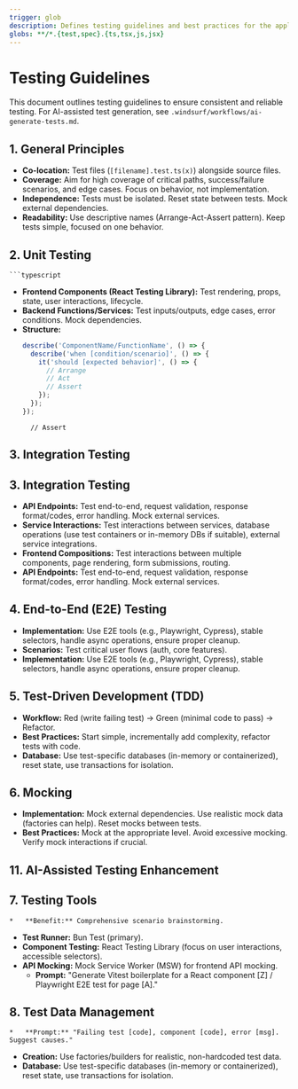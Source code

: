 ```yaml
---
trigger: glob
description: Defines testing guidelines and best practices for the application
globs: **/*.{test,spec}.{ts,tsx,js,jsx}
---
```


# Testing Guidelines

This document outlines testing guidelines to ensure consistent and reliable testing. For AI-assisted test generation, see `.windsurf/workflows/ai-generate-tests.md`.

## 1. General Principles

*   **Co-location:** Test files (`[filename].test.ts(x)`) alongside source files.
*   **Coverage:** Aim for high coverage of critical paths, success/failure scenarios, and edge cases. Focus on behavior, not implementation.
*   **Independence:** Tests must be isolated. Reset state between tests. Mock external dependencies.
*   **Readability:** Use descriptive names (Arrange-Act-Assert pattern). Keep tests simple, focused on one behavior.

## 2. Unit Testing
    ```typescript
*   **Frontend Components (React Testing Library):** Test rendering, props, state, user interactions, lifecycle.
*   **Backend Functions/Services:** Test inputs/outputs, edge cases, error conditions. Mock dependencies.
*   **Structure:**
    ```typescript
    describe('ComponentName/FunctionName', () => {
      describe('when [condition/scenario]', () => {
        it('should [expected behavior]', () => {
          // Arrange
          // Act
          // Assert
        });
      });
    });
    ```
          // Assert
## 3. Integration Testing
## 3. Integration Testing
*   **API Endpoints:** Test end-to-end, request validation, response format/codes, error handling. Mock external services.
*   **Service Interactions:** Test interactions between services, database operations (use test containers or in-memory DBs if suitable), external service integrations.
*   **Frontend Compositions:** Test interactions between multiple components, page rendering, form submissions, routing.
*   **API Endpoints:** Test end-to-end, request validation, response format/codes, error handling. Mock external services.
## 4. End-to-End (E2E) Testing
*   **Implementation:** Use E2E tools (e.g., Playwright, Cypress), stable selectors, handle async operations, ensure proper cleanup.
*   **Scenarios:** Test critical user flows (auth, core features).
*   **Implementation:** Use E2E tools (e.g., Playwright, Cypress), stable selectors, handle async operations, ensure proper cleanup.

## 5. Test-Driven Development (TDD)

*   **Workflow:** Red (write failing test) -> Green (minimal code to pass) -> Refactor.
*   **Best Practices:** Start simple, incrementally add complexity, refactor tests with code.
*   **Database:** Use test-specific databases (in-memory or containerized), reset state, use transactions for isolation.
## 6. Mocking

*   **Implementation:** Mock external dependencies. Use realistic mock data (factories can help). Reset mocks between tests.
*   **Best Practices:** Mock at the appropriate level. Avoid excessive mocking. Verify mock interactions if crucial.
## 11. AI-Assisted Testing Enhancement
## 7. Testing Tools
    *   **Benefit:** Comprehensive scenario brainstorming.
*   **Test Runner:** Bun Test (primary).
*   **Component Testing:** React Testing Library (focus on user interactions, accessible selectors).
*   **API Mocking:** Mock Service Worker (MSW) for frontend API mocking.
    *   **Prompt:** "Generate Vitest boilerplate for a React component [Z] / Playwright E2E test for page [A]."
## 8. Test Data Management
    *   **Prompt:** "Failing test [code], component [code], error [msg]. Suggest causes."
*   **Creation:** Use factories/builders for realistic, non-hardcoded test data.
*   **Database:** Use test-specific databases (in-memory or containerized), reset state, use transactions for isolation.